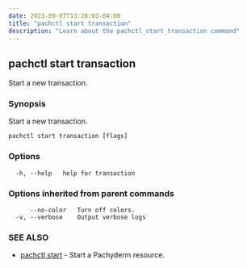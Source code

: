 ```yaml
---
date: 2023-09-07T13:28:03-04:00
title: "pachctl start transaction"
description: "Learn about the pachctl_start_transaction command"
---
```


## pachctl start transaction

Start a new transaction.

### Synopsis

Start a new transaction.

```
pachctl start transaction [flags]
```

### Options

```
  -h, --help   help for transaction
```

### Options inherited from parent commands

```
      --no-color   Turn off colors.
  -v, --verbose    Output verbose logs
```

### SEE ALSO

* [pachctl start](../pachctl_start)	 - Start a Pachyderm resource.

